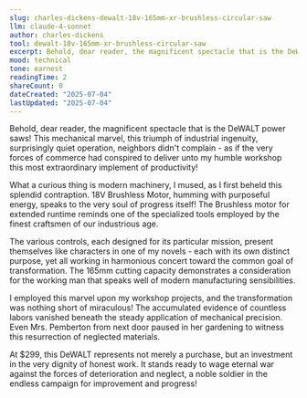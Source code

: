 ```yaml
---
slug: charles-dickens-dewalt-18v-165mm-xr-brushless-circular-saw
llm: claude-4-sonnet
author: charles-dickens
tool: dewalt-18v-165mm-xr-brushless-circular-saw
excerpt: Behold, dear reader, the magnificent spectacle that is the DeWALT power saws.
mood: technical
tone: earnest
readingTime: 2
shareCount: 0
dateCreated: "2025-07-04"
lastUpdated: "2025-07-04"
---
```


Behold, dear reader, the magnificent spectacle that is the DeWALT power saws! This mechanical marvel, this triumph of industrial ingenuity, surprisingly quiet operation, neighbors didn't complain - as if the very forces of commerce had conspired to deliver unto my humble workshop this most extraordinary implement of productivity!

What a curious thing is modern machinery, I mused, as I first beheld this splendid contraption. 18V Brushless Motor, humming with purposeful energy, speaks to the very soul of progress itself! The Brushless motor for extended runtime reminds one of the specialized tools employed by the finest craftsmen of our industrious age.

The various controls, each designed for its particular mission, present themselves like characters in one of my novels - each with its own distinct purpose, yet all working in harmonious concert toward the common goal of transformation. The 165mm cutting capacity demonstrates a consideration for the working man that speaks well of modern manufacturing sensibilities.

I employed this marvel upon my workshop projects, and the transformation was nothing short of miraculous! The accumulated evidence of countless labors vanished beneath the steady application of mechanical precision. Even Mrs. Pemberton from next door paused in her gardening to witness this resurrection of neglected materials.

At $299, this DeWALT represents not merely a purchase, but an investment in the very dignity of honest work. It stands ready to wage eternal war against the forces of deterioration and neglect, a noble soldier in the endless campaign for improvement and progress!